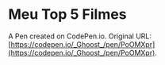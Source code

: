 # Meu Top 5 Filmes

A Pen created on CodePen.io. Original URL: [https://codepen.io/_Ghoost_/pen/PoOMXpr](https://codepen.io/_Ghoost_/pen/PoOMXpr).

